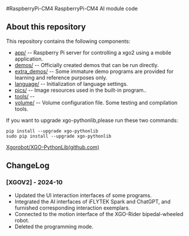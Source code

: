 #RaspberryPi-CM4
RaspberryPi-CM4 AI module code

## About this repository

This repository contains the following components:

- [app/](https://github.com/Xgorobot/RaspberryPi-CM4/tree/main/RaspberryPi-CM4-main/app) -- Raspberry Pi server for controlling a xgo2 using a mobile application.
- [demos/](https://github.com/Xgorobot/RaspberryPi-CM4/tree/main/RaspberryPi-CM4-main/demos) -- Officially created demos that can be run directly.
- [extra_demos/](https://github.com/Xgorobot/RaspberryPi-CM4/tree/main/RaspberryPi-CM4-main/extra_demos) -- Some immature demo programs are provided for learning and reference purposes only.
- [language/](https://github.com/Xgorobot/RaspberryPi-CM4/tree/main/RaspberryPi-CM4-main/language) -- Initialization of language settings. 
- [pics/](https://github.com/Xgorobot/RaspberryPi-CM4/tree/main/RaspberryPi-CM4-main/pics) -- Image resources used in the built-in program..
- [tools/](https://github.com/Xgorobot/RaspberryPi-CM4/tree/main/RaspberryPi-CM4-main/tools) --
- [volume/](https://github.com/Xgorobot/RaspberryPi-CM4/tree/main/RaspberryPi-CM4-main/volume) -- Volume configuration file.
Some testing and compilation tools.

If you want to upgrade xgo-pythonlib,please run these two commands:

```
pip install --upgrade xgo-pythonlib
sudo pip install --upgrade xgo-pythonlib
```

[Xgorobot/XGO-PythonLib(github.com)](https://github.com/Xgorobot/XGO-PythonLib)

## ChangeLog
### [XGOV2] - 2024-10
- Updated the UI interaction interfaces of some programs.
- Integrated the AI interfaces of iFLYTEK Spark and ChatGPT, and furnished corresponding interaction exemplars.
- Connected to the motion interface of the XGO-Rider bipedal-wheeled robot.
- Deleted the programming mode. 


